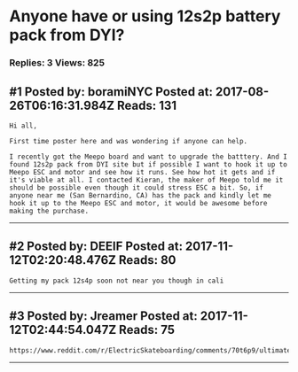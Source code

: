 # Anyone have or using 12s2p battery pack from DYI?

### Replies: 3 Views: 825

## \#1 Posted by: boramiNYC Posted at: 2017-08-26T06:16:31.984Z Reads: 131

```
Hi all,

First time poster here and was wondering if anyone can help.

I recently got the Meepo board and want to upgrade the batttery. And I found 12s2p pack from DYI site but if possible I want to hook it up to Meepo ESC and motor and see how it runs. See how hot it gets and if it's viable at all. I contacted Kieran, the maker of Meepo told me it should be possible even though it could stress ESC a bit. So, if anyone near me (San Bernardino, CA) has the pack and kindly let me hook it up to the Meepo ESC and motor, it would be awesome before making the purchase.
```

---
## \#2 Posted by: DEEIF Posted at: 2017-11-12T02:20:48.476Z Reads: 80

```
Getting my pack 12s4p soon not near you though in cali
```

---
## \#3 Posted by: Jreamer Posted at: 2017-11-12T02:44:54.047Z Reads: 75

```
https://www.reddit.com/r/ElectricSkateboarding/comments/70t6p9/ultimate_meepo_upgrade/
```

---
